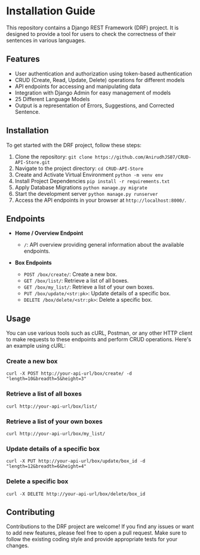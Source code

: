 # Installation Guide

This repository contains a Django REST Framework (DRF) project. It is designed to provide a tool for users to check the correctness of their sentences in various languages.

## Features

- User authentication and authorization using token-based authentication
- CRUD (Create, Read, Update, Delete) operations for different models
- API endpoints for accessing and manipulating data
- Integration with Django Admin for easy management of models
- 25 Different Language Models
- Output is a representation of Errors, Suggestions, and Corrected Sentence.

## Installation

To get started with the DRF project, follow these steps:

1. Clone the repository:
    `git clone https://github.com/AnirudhJS07/CRUD-API-Store.git`
2. Navigate to the project directory:
    `cd CRUD-API-Store`
3. Create and Activate Virtual Environment
    `python -m venv env`
4. Install Project Dependencies
    `pip install -r requirements.txt`
5. Apply Database Migrations
    `python manage.py migrate`
6. Start the development server
    `python manage.py runserver`
7. Access the API endpoints in your browser at `http://localhost:8000/`.

## Endpoints

- **Home / Overview Endpoint**
  - `/`: API overview providing general information about the available endpoints.

- **Box Endpoints**
  - `POST /box/create/`: Create a new box.
  - `GET /box/list/`: Retrieve a list of all boxes.
  - `GET /box/my_list/`: Retrieve a list of your own boxes.
  - `PUT /box/update/<str:pk>`: Update details of a specific box.
  - `DELETE /box/delete/<str:pk>`: Delete a specific box.

## Usage

You can use various tools such as cURL, Postman, or any other HTTP client to make requests to these endpoints and perform CRUD operations. Here's an example using cURL:

### Create a new box
```
curl -X POST http://your-api-url/box/create/ -d "length=10&breadth=5&height=3"
```

### Retrieve a list of all boxes
```
curl http://your-api-url/box/list/
```

### Retrieve a list of your own boxes
```
curl http://your-api-url/box/my_list/
```

### Update details of a specific box
```
curl -X PUT http://your-api-url/box/update/box_id -d "length=12&breadth=6&height=4"
```

### Delete a specific box
```
curl -X DELETE http://your-api-url/box/delete/box_id
```


## Contributing

Contributions to the DRF project are welcome! If you find any issues or want to add new features, please feel free to open a pull request. Make sure to follow the existing coding style and provide appropriate tests for your changes.
